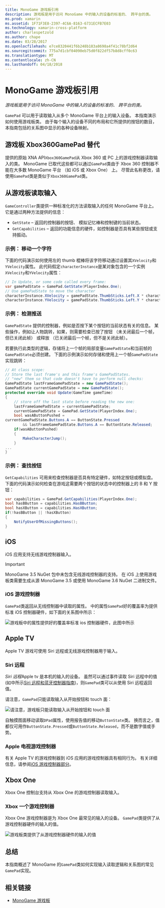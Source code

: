 ```yaml
---
title: MonoGame 游戏板引用
description: 游戏板是用于访问 MonoGame 中的输入的设备的标准的、 跨平台的类。
ms.prod: xamarin
ms.assetid: 1F71F3E8-2397-4C6A-8163-6731ECFB7E03
ms.technology: xamarin-cross-platform
author: charlespetzold
ms.author: chape
ms.date: 03/28/2017
ms.openlocfilehash: e7ce8320441f6b248b183a8698a4f41c78bf2d64
ms.sourcegitcommit: 775a7d1cbf04090eb75d0f822df57b8d8cff0c63
ms.translationtype: MT
ms.contentlocale: zh-CN
ms.lasthandoff: 04/18/2018
---
```

# <a name="monogame-gamepad-reference"></a>MonoGame 游戏板引用

_游戏板是用于访问 MonoGame 中的输入的设备的标准的、 跨平台的类。_

`GamePad` 可以用于读取输入从多个 MonoGame 平台上的输入设备。 本指南演示如何使用游戏板类。 由于每个输入的设备不同的布局和它所提供的按钮的数目，本指南包括的关系图中显示的各种设备映射。

## <a name="gamepad-as-a-replacement-for-xbox360gamepad"></a>游戏板 Xbox360GamePad 替代

提供的原始 XNA API`Xbox360GamePad`从 Xbox 360 或 PC 上的游戏控制器读取输入的类。 MonoGame 已取代这些都可以通过`GamePad`类由于 Xbox 360 控制器不能在大多数 MonoGame 平台 （如 iOS 或 Xbox One） 上。 尽管此名称更改，请使用`GamePad`类是类似于`Xbox360GamePad`类。

## <a name="reading-input-from-gamepad"></a>从游戏板读取输入

`GameController`类提供一种标准化的方法读取输入的任何 MonoGame 平台上。 它是通过两种方法提供的信息：

- `GetState` – 返回的控制器的按钮、 模拟记忆棒和控制键的当前状态。
- `GetCapabilities` – 返回的功能信息的硬件，如控制器是否具有某些按钮或支持振动。

### <a name="example-moving-a-character"></a>示例： 移动一个字符

下面的代码演示如何使用左的 thumb 棍棒将该字符移动通过设置其`XVelocity`和`YVelocity`属性。 此代码假定`characterInstance`是某对象包含的一个实例`XVelocity`和`YVelocity`属性：

```csharp
// In Update, or some code called every frame:
var gamePadState = GamePad.GetState(PlayerIndex.One);
// Use gamePadState to move the character
characterInstance.XVelocity = gamePadState.ThumbSticks.Left.X * characterInstance.MaxSpeed;
characterInstance.YVelocity = gamePadState.ThumbSticks.Left.Y * characterInstance.MaxSpeed;
```

### <a name="example-detecting-pushes"></a>示例： 检测推送

`GamePadState` 提供的控制器，例如是否按下某个按钮的当前状态有关的信息。 某些操作，例如让人物跳转，如果，则需要检查已按了按钮 （未关闭最后一个帧，但已关闭此帧） 或释放 （已关闭最后一个帧，但不是关闭此帧）。 

若要执行此类型的逻辑，存储将上一个帧的局部变量`GamePadState`和当前帧的`GamePadState`必须创建。 下面的示例演示如何存储和使用上一个帧`GamePadState`实现跳转：

```csharp
// At class scope:
// Store the last frame's and this frame's GamePadStates.
// "new" them so that code doesn't have to perform null checks:
GamePadState lastFrameGamePadState = new GamePadState();
GamePadState currentGamePadState = new GamePadState();
protected override void Update(GameTime gameTime)
{
    // store off the last state before reading the new one:
    lastFrameGamePadState = currentGamePadState;
    currentGamePadState = GamePad.GetState(PlayerIndex.One);
    bool wasAButtonPushed = 
currentGamePadState.Buttons.A == ButtonState.Pressed
        && lastFrameGamePadState.Buttons.A == ButtonState.Released;
    if(wasAButtonPushed)
    {
        MakeCharacterJump();
    }
...
}
```

### <a name="example-checking-for-buttons"></a>示例： 查找按钮

`GetCapabilities` 可用来检查控制器是否具有特定硬件，如特定按钮或模拟盘。 下面的代码演示如何检查在游戏这需要两个按钮的状态中的控制器上的 B 和 Y 按钮：

```csharp
var capabilities = GamePad.GetCapabilities(PlayerIndex.One);
bool hasBButton = capabilities.HasBButton;
bool hasXButton = capabilities.HasXButton;
if(!hasBButton || !hasXButton)
{
    NotifyUserOfMissingButtons();
}
```

## <a name="ios"></a>iOS

iOS 应用支持无线游戏控制器输入。

> [!IMPORTANT]
> MonoGame 3.5 NuGet 包中未包含无线游戏控制器的支持。 在 iOS 上使用游戏板类需要生成从源 MonoGame 3.5 或使用 MonoGame 3.6 NuGet 二进制文件。 

### <a name="ios-game-controller"></a>iOS 游戏控制器

`GamePad`类返回从无线控制器中读取的属性。 中的属性`GamePad`好的覆盖率为提供标准 iOS 控制器硬件，如下面的关系图中所示：

![](input-images/image1.png "游戏板中的属性提供好的覆盖率标准 ios 控制器硬件，此图中所示")

## <a name="apple-tv"></a>Apple TV

Apple TV 游戏可使用 Siri 远程或无线游戏控制器用于输入。

### <a name="siri-remote"></a>Siri 远程

*Siri 远程*Apple tv 是本机的输入的设备。 虽然可以通过事件读取 Siri 远程中的值 (如中所示[Siri 远程和蓝牙控制器指南](~/ios/tvos/platform/remote-bluetooth.md))，则`GamePad`类可以从使用 Siri 远程返回值。

请注意，`GamePad`只能读取输入从开始按钮和 touch 面： 

![](input-images/image2.png "请注意，游戏板只能读取输入从开始按钮和 touch 面")

自触摸图面移动读取`DPad`属性，使用报告值的移动`ButtonState`类。 换而言之，值都仅可用作`ButtonState.Pressed`或`ButtonState.Released`，而不是数字值或手势。

### <a name="apple-tv-game-controller"></a>Apple 电视游戏控制器

有关 Apple TV 的游戏控制器到 iOS 应用的游戏控制器具有相同行为。 有关详细信息，请参阅[iOS 游戏控制器部分](#iOS_Game_Controller)。 

## <a name="xbox-one"></a>Xbox One

Xbox One 控制台支持从 Xbox One 的游戏控制器读取输入。

### <a name="xbox-one-game-controller"></a>Xbox 一个游戏控制器

Xbox One 游戏控制器是为 Xbox One 最常见的输入的设备。 `GamePad`类提供了从游戏控制器硬件的输入的值。

![](input-images/image3.png "游戏板类提供了从游戏控制器硬件的输入的值")

## <a name="summary"></a>总结

本指南概述了 MonoGame 的`GamePad`类如何实现输入读取逻辑和关系图的常见`GamePad`实现。

## <a name="related-links"></a>相关链接

- [MonoGame 游戏板](http://www.monogame.net/documentation/?page=T_Microsoft_Xna_Framework_Input_GamePad)
